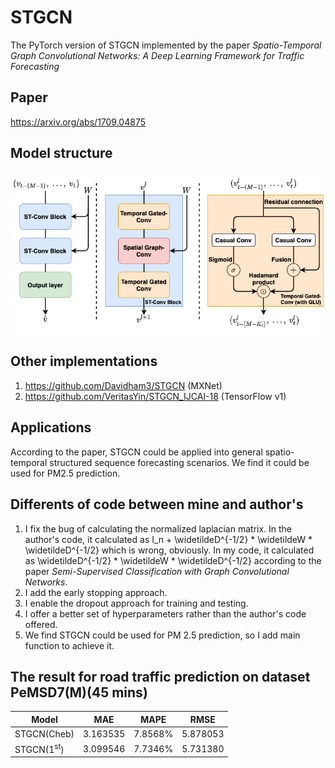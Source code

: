 # STGCN
The PyTorch version of STGCN implemented by the paper *Spatio-Temporal Graph Convolutional Networks:
A Deep Learning Framework for Traffic Forecasting*

## Paper
https://arxiv.org/abs/1709.04875

## Model structure
<img src="./figure/stgcn_model_structure.png" style="zoom:100%" />

## Other implementations
1. https://github.com/Davidham3/STGCN (MXNet)
2. https://github.com/VeritasYin/STGCN_IJCAI-18 (TensorFlow v1)

## Applications
According to the paper, STGCN could be applied into general spatio-temporal structured sequence forecasting scenarios. We find it could be used for PM2.5 prediction.

## Differents of code between mine and author's
1. I fix the bug of calculating the normalized laplacian matrix. In the author's code, it calculated as I_n + \widetildeD^{-1/2} * \widetildeW * \widetildeD^{-1/2} which is wrong, obviously. In my code, it calculated as \widetildeD^{-1/2} * \widetildeW * \widetildeD^{-1/2} according to the paper *Semi-Supervised Classification with Graph Convolutional Networks*.
2. I add the early stopping approach.
3. I enable the dropout approach for training and testing.
4. I offer a better set of hyperparameters rather than the author's code offered.
5. We find STGCN could be used for PM 2.5 prediction, so I add main function to achieve it.

## The result for road traffic prediction on dataset PeMSD7(M)(45 mins)
|  Model | MAE  |  MAPE | RMSE |
|  ----  | ---- |  ---- | ---- |
| STGCN(Cheb)  | 3.163535 | 7.8568% | 5.878053 |
| STGCN(1<sup>st</sup>)  | 3.099546 | 7.7346% | 5.731380 |
